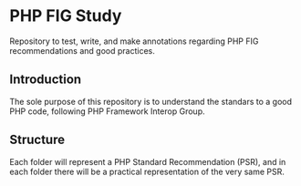 # PHP FIG Study
Repository to test, write, and make annotations regarding PHP FIG recommendations and good practices.

## Introduction
The sole purpose of this repository is to understand the standars to a good PHP code, following PHP Framework Interop Group.

## Structure
Each folder will represent a PHP Standard Recommendation (PSR), and in each folder there will be a practical representation of the very same PSR.
